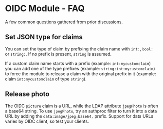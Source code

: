 # OIDC Module - FAQ

A few common questions gathered from prior discussions.

## Set JSON type for claims

You can set the type of claim by prefixing the claim name with `int:`,
`bool:` or `string:`. If no prefix is present, `string` is assumed.

If a custom claim name starts with a prefix (example: `int:mycustomclaim`)
you can add one of the type prefixes (example: `string:int:mycustomclaim`)
to force the module to release a claim with the original prefix in it
(example: claim `int:mycustomclaim` of type `string`).

## Release photo

The OIDC `picture` claim is a URL, while the LDAP attribute `jpegPhoto`
is often a base64 string. To use `jpegPhoto`, try an authproc filter to
turn it into a data URL by adding the `data:image/jpeg;base64,` prefix.
Support for data URLs varies by OIDC client, so test your clients.
